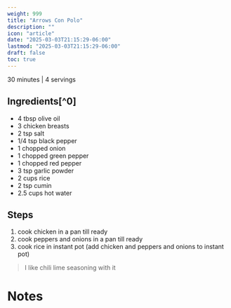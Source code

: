 ```yaml
---
weight: 999
title: "Arrows Con Polo"
description: ""
icon: "article"
date: "2025-03-03T21:15:29-06:00"
lastmod: "2025-03-03T21:15:29-06:00"
draft: false
toc: true
---
```


30 minutes | 4 servings

## Ingredients[^0]

 - 4 tbsp olive oil
 - 3 chicken breasts
 - 2 tsp salt
 - 1/4 tsp black pepper
 - 1 chopped onion
 - 1 chopped green pepper
 - 1 chopped red pepper
 - 3 tsp garlic powder
 - 2 cups rice
 - 2 tsp cumin
 - 2.5 cups hot water

## Steps

1. cook chicken in a pan till ready
1. cook peppers and onions in a pan till ready
1. cook rice in instant pot (add chicken and peppers and onions to instant pot)

> I like chili lime seasoning with it

# Notes
